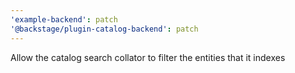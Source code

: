 ```yaml
---
'example-backend': patch
'@backstage/plugin-catalog-backend': patch
---
```


Allow the catalog search collator to filter the entities that it indexes
